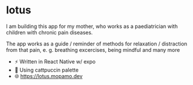 # lotus

I am building this app for my mother, who works as a paediatrician with children with chronic pain diseases. 

The app works as a guide / reminder of methods for relaxation / distraction from that pain, e. g. breathing excercises, being mindful and many more


- ⚡  Written in React Native w/ expo
- 🎨	Using cattpuccin palette 
- 🌐	https://lotus.mopamo.dev
